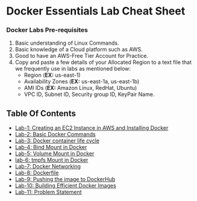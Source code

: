 # Docker Essentials Lab Cheat Sheet

### Docker Labs Pre-requisites
1. Basic understanding of Linux Commands.
2. Basic knowledge of a Cloud platform such as AWS.
3. Good to have an AWS-Free Tier Account for Practice.
4. Copy and paste a few details of your Allocated Region to a text file that we frequently use in labs as mentioned below:
     - Region (**EX:** us-east-1)
     - Availability Zones (**EX:** us-east-1a, us-east-1b)
     - AMI IDs (**EX:** Amazon Linux, RedHat, Ubuntu)
     - VPC ID, Subnet ID, Security group ID, KeyPair Name.

## Table Of Contents
* [Lab-1: Creating an EC2 Instance in AWS and Installing Docker](https://github.com/Mehar-Nafis/Docker-CTJGP/blob/main/Creating%20an%20EC2%20Instance%20in%20AWS%20and%20Installing%20Docker.md)
* [Lab-2: Basic Docker Commands](https://github.com/Mehar-Nafis/Docker-CTJGP/blob/main/Basic%20Docker%20Commands.md)
* [Lab-3: Docker container life cycle](https://github.com/Mehar-Nafis/Docker-CTJGP/blob/main/Docker%20container%20life%20cycle.md)
* [Lab-4: Bind Mount in Docker](https://github.com/Mehar-Nafis/Docker-CTJGP/blob/main/Bind%20Mount%20in%20Docker.md)
* [Lab-5: Volume Mount in Docker](https://github.com/Mehar-Nafis/Docker-CTJGP/blob/main/Volume%20Mount%20in%20Docker.md)
* [lab-6: tmpfs Mount in Docker](https://github.com/Mehar-Nafis/Docker-CTJGP/blob/main/tmpfs%20Mount%20in%20Docker.md)
* [Lab-7: Docker Networking](https://github.com/Mehar-Nafis/Docker-CTJGP/blob/main/Docker%20Networking.md)
* [Lab-8: Dockerfile](https://github.com/Mehar-Nafis/Docker-CTJGP/blob/main/Dockerfile.md)
* [Lab-9: Pushing the image to DockerHub](https://github.com/Mehar-Nafis/Docker-CTJGP/blob/main/Pushing%20the%20image%20to%20DockerHub.md)
* [Lab-10: Building Efficient Docker Images](https://github.com/Mehar-Nafis/Docker-CTJGP/blob/main/Building%20Efficient%20Docker%20Images.md)
* [Lab-11: Problem Statement](https://github.com/Mehar-Nafis/Docker-CTJGP/blob/main/Problem%20Statement.md)


